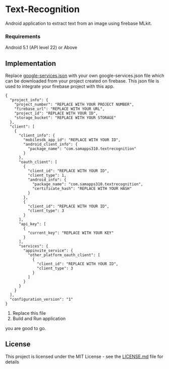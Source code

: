 # Text-Recognition
Android application to extract text from an image using firebase MLkit.


### Requirements
Android 5.1 (API level 22) or Above

## Implementation

Replace [google-services.json](https://github.com/Samuel310/Text-Recognition/blob/master/app/google-services.json) with your own google-services.json file which can be downloaded from your project created on firebase.
This json file is used to integrate your firebase project with this app.

```
{
  "project_info": {
    "project_number": "REPLACE WITH YOUR PROJECT NUMBER",
    "firebase_url": "REPLACE WITH YOUR URL",
    "project_id": "REPLACE WITH YOUR ID",
    "storage_bucket": "REPLACE WITH YOUR STORAGE"
  },
  "client": [
    {
      "client_info": {
        "mobilesdk_app_id": "REPLACE WITH YOUR ID",
        "android_client_info": {
          "package_name": "com.samapps310.textrecognition"
        }
      },
      "oauth_client": [
        {
          "client_id": "REPLACE WITH YOUR ID",
          "client_type": 1,
          "android_info": {
            "package_name": "com.samapps310.textrecognition",
            "certificate_hash": "REPLACE WITH YOUR HASH"
          }
        },
        {
          "client_id": "REPLACE WITH YOUR ID",
          "client_type": 3
        }
      ],
      "api_key": [
        {
          "current_key": "REPLACE WITH YOUR KEY"
        }
      ],
      "services": {
        "appinvite_service": {
          "other_platform_oauth_client": [
            {
              "client_id": "REPLACE WITH YOUR ID",
              "client_type": 3
            }
          ]
        }
      }
    }
  ],
  "configuration_version": "1"
}
```

1. Replace this file
2. Build and Run application

you are good to go.

## License

This project is licensed under the MIT License - see the [LICENSE.md](https://github.com/Samuel310/Text-Recognition/blob/master/LICENSE.md) file for details
